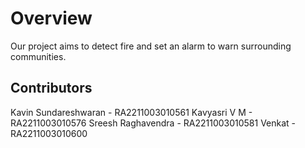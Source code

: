 # Overview
Our project aims to detect fire and set an alarm to warn surrounding communities. 


## Contributors
Kavin Sundareshwaran - RA2211003010561
Kavyasri V M - RA2211003010576
Sreesh Raghavendra - RA2211003010581
Venkat -RA2211003010600


